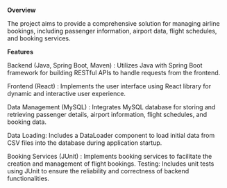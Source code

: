 **Overview**

The project aims to provide a comprehensive solution for managing airline bookings, including passenger information, airport data, flight schedules, and booking services.

**Features**

Backend (Java, Spring Boot, Maven) : 
Utilizes Java with Spring Boot framework for building RESTful APIs to handle requests from the frontend.

Frontend (React) : 
Implements the user interface using React library for dynamic and interactive user experience.

Data Management (MySQL) : 
Integrates MySQL database for storing and retrieving passenger details, airport information, flight schedules, and booking data.

Data Loading: 
Includes a DataLoader component to load initial data from CSV files into the database during application startup.

Booking Services (JUnit) : 
Implements booking services to facilitate the creation and management of flight bookings.
Testing: Includes unit tests using JUnit to ensure the reliability and correctness of backend functionalities.
